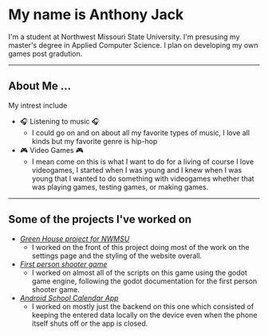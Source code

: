 # My name is Anthony Jack
I'm a student at Northwest Missouri State University. I'm presusing my master's degree in Applied Computer Science. I plan on developing my own games post gradution. <br>

---

## About Me ...
My intrest include
- 🎧 Listening to music 🎧
  - I could go on and on about all my favorite types of music, I love all kinds but my favorite genre is hip-hop
- 🎮 Video Games 🎮
  - I mean come on this is what I want to do for a living of course I love videogames, I started when I was young and I knew when I was young that I wanted to do something with videogames whether that was playing games, testing games, or making games.

---

## Some of the projects I've worked on
- [_Green House project for NWMSU_](https://github.com/44440-f23/greenhouse-frontend)
    - I worked on the front of this project doing most of the work on the settings page and the styling of the website overall.
- [_First person shooter game_](https://github.com/44351-w23/final-project-apl-studios)
    - I worked on almost all of the scripts on this game using the godot game engine, following the godot documentation for the first person shooter game.
- [_Android School Calendar App_](https://github.com/EmeraldKnight2814/Perfect_Planner)
    - I worked on mostly just the backend on this one which consisted of keeping the entered data locally on the device even when the phone itself shuts off or the app is closed.
  

<!--
**DopeAnt25/DopeAnt25** is a ✨ _special_ ✨ repository because its `README.md` (this file) appears on your GitHub profile.

Here are some ideas to get you started:

- 🔭 I’m currently working on ...
- 🌱 I’m currently learning ...
- 👯 I’m looking to collaborate on ...
- 🤔 I’m looking for help with ...
- 💬 Ask me about ...
- 📫 How to reach me: ...
- 😄 Pronouns: ...
- ⚡ Fun fact: ...
-->
